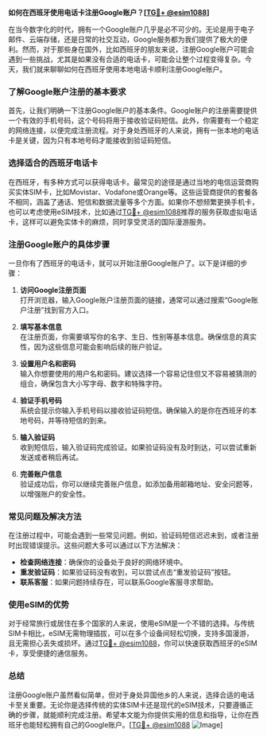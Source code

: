 **如何在西班牙使用电话卡注册Google账户？[[TG💪+ @esim1088](https://t.me/s/esim1088)]**

在当今数字化的时代，拥有一个Google账户几乎是必不可少的。无论是用于电子邮件、云端存储，还是日常的社交互动，Google服务都为我们提供了极大的便利。然而，对于那些身在国外，比如西班牙的朋友来说，注册Google账户可能会遇到一些挑战，尤其是如果没有合适的电话卡，可能会让整个过程变得复杂。今天，我们就来聊聊如何在西班牙使用本地电话卡顺利注册Google账户。

### 了解Google账户注册的基本要求

首先，让我们明确一下注册Google账户的基本条件。Google账户的注册需要提供一个有效的手机号码，这个号码将用于接收验证码短信。此外，你需要有一个稳定的网络连接，以便完成注册流程。对于身处西班牙的人来说，拥有一张本地的电话卡是关键，因为只有本地号码才能接收到验证码短信。

### 选择适合的西班牙电话卡

在西班牙，有多种方式可以获得电话卡。最常见的途径是通过当地的电信运营商购买实体SIM卡，比如Movistar、Vodafone或Orange等。这些运营商提供的套餐各不相同，涵盖了通话、短信和数据流量等多个方面。如果你不想频繁更换手机卡，也可以考虑使用eSIM技术，比如通过[TG💪+ @esim1088](https://t.me/s/esim1088)推荐的服务获取虚拟电话卡，这样可以避免实体卡的麻烦，同时享受灵活的国际漫游服务。

### 注册Google账户的具体步骤

一旦你有了西班牙的电话卡，就可以开始注册Google账户了。以下是详细的步骤：

1. **访问Google注册页面**  
   打开浏览器，输入Google账户注册页面的链接，通常可以通过搜索“Google账户注册”找到官方入口。

2. **填写基本信息**  
   在注册页面，你需要填写你的名字、生日、性别等基本信息。确保信息的真实性，因为这些信息可能会影响后续的账户验证。

3. **设置用户名和密码**  
   输入你想要使用的用户名和密码。建议选择一个容易记住但又不容易被猜测的组合，确保包含大小写字母、数字和特殊字符。

4. **验证手机号码**  
   系统会提示你输入手机号码以接收验证码短信。确保输入的是你在西班牙的本地号码，并等待短信的到来。

5. **输入验证码**  
   收到短信后，输入验证码完成验证。如果验证码没有及时到达，可以尝试重新发送或者稍后再试。

6. **完善账户信息**  
   验证成功后，你可以继续完善账户信息，如添加备用邮箱地址、安全问题等，以增强账户的安全性。

### 常见问题及解决方法

在注册过程中，可能会遇到一些常见问题。例如，验证码短信迟迟未到，或者注册时出现错误提示。这些问题大多可以通过以下方法解决：

- **检查网络连接**：确保你的设备处于良好的网络环境中。
- **重发验证码**：如果验证码没有收到，可以尝试点击“重发验证码”按钮。
- **联系客服**：如果问题持续存在，可以联系Google客服寻求帮助。

### 使用eSIM的优势

对于经常旅行或居住在多个国家的人来说，使用eSIM是一个不错的选择。与传统SIM卡相比，eSIM无需物理插拔，可以在多个设备间轻松切换，支持多国漫游，且无需担心丢失或损坏。通过[TG💪+ @esim1088](https://t.me/s/esim1088)，你可以快速获取西班牙的eSIM卡，享受便捷的通信服务。

### 总结

注册Google账户虽然看似简单，但对于身处异国他乡的人来说，选择合适的电话卡至关重要。无论你是选择传统的实体SIM卡还是现代的eSIM技术，只要遵循正确的步骤，就能顺利完成注册。希望本文能为你提供实用的信息和指导，让你在西班牙也能轻松拥有自己的Google账户。[[TG💪+ @esim1088](https://t.me/s/esim1088) ![Image](https://i.postimg.cc/4NQfJmqS/Snipaste-2025-05-13-00-14-12.png)]